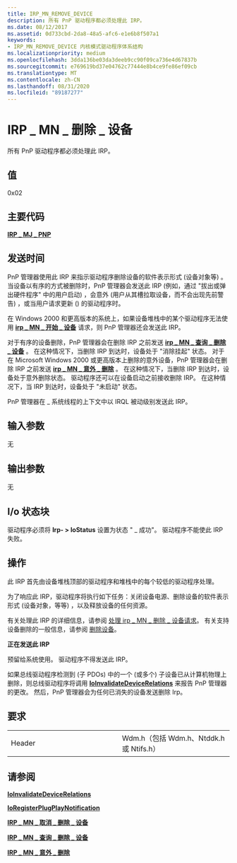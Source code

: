 ```yaml
---
title: IRP_MN_REMOVE_DEVICE
description: 所有 PnP 驱动程序都必须处理此 IRP。
ms.date: 08/12/2017
ms.assetid: 0d733cbd-2da8-48a5-afc6-e1e6b8f507a1
keywords:
- IRP_MN_REMOVE_DEVICE 内核模式驱动程序体系结构
ms.localizationpriority: medium
ms.openlocfilehash: 3dda136be03da3deeb9cc90f09ca736e4d67837b
ms.sourcegitcommit: e769619bd37e04762c77444e8b4ce9fe86ef09cb
ms.translationtype: MT
ms.contentlocale: zh-CN
ms.lasthandoff: 08/31/2020
ms.locfileid: "89187277"
---
```

# <a name="irp_mn_remove_device"></a>IRP \_ MN \_ 删除 \_ 设备


所有 PnP 驱动程序都必须处理此 IRP。

## <a name="value"></a>值

0x02

<a name="major-code"></a>主要代码
----------

[**IRP \_ MJ \_ PNP**](irp-mj-pnp.md)

<a name="when-sent"></a>发送时间
---------

PnP 管理器使用此 IRP 来指示驱动程序删除设备的软件表示形式 (设备对象等) 。 当设备以有序的方式被删除时，PnP 管理器会发送此 IRP (例如，通过 "拔出或弹出硬件程序" 中的用户启动) ，会意外 (用户从其槽拉取设备，而不会出现先前警告) ，或当用户请求更新 () 的驱动程序时。

在 Windows 2000 和更高版本的系统上，如果设备堆栈中的某个驱动程序无法使用 [**irp \_ MN \_ 开始 \_ 设备**](irp-mn-start-device.md) 请求，则 PnP 管理器还会发送此 IRP。

对于有序的设备删除，PnP 管理器会在删除 IRP 之前发送 [**irp \_ MN \_ 查询 \_ 删除 \_ 设备**](irp-mn-query-remove-device.md) 。 在这种情况下，当删除 IRP 到达时，设备处于 "消除挂起" 状态。 对于在 Microsoft Windows 2000 或更高版本上删除的意外设备，PnP 管理器会在删除 IRP 之前发送 [**irp \_ MN \_ 意外 \_ 删除**](irp-mn-surprise-removal.md) 。 在这种情况下，当删除 IRP 到达时，设备处于意外删除状态。 驱动程序还可以在设备启动之前接收删除 IRP。 在这种情况下，当 IRP 到达时，设备处于 "未启动" 状态。

PnP 管理器在 \_ 系统线程的上下文中以 IRQL 被动级别发送此 IRP。

## <a name="input-parameters"></a>输入参数


无

## <a name="output-parameters"></a>输出参数


无

## <a name="io-status-block"></a>I/o 状态块


驱动程序必须将 **Irp- &gt; IoStatus** 设置为状态 " \_ 成功"。 驱动程序不能使此 IRP 失败。

<a name="operation"></a>操作
---------

此 IRP 首先由设备堆栈顶部的驱动程序和堆栈中的每个较低的驱动程序处理。

为了响应此 IRP，驱动程序将执行如下任务：关闭设备电源、删除设备的软件表示形式 (设备对象，等等) ，以及释放设备的任何资源。

有关处理此 IRP 的详细信息，请参阅 [处理 irp \_ MN \_ 删除 \_ 设备请求](./handling-an-irp-mn-remove-device-request.md)。 有关支持设备删除的一般信息，请参阅 [删除设备](https://docs.microsoft.com/windows-hardware/drivers/kernel/removing-a-device)。

**正在发送此 IRP**

预留给系统使用。 驱动程序不得发送此 IRP。

如果总线驱动程序检测到 (子 PDOs) 中的一个 (或多个) 子设备已从计算机物理上删除，则总线驱动程序将调用 [**IoInvalidateDeviceRelations**](/windows-hardware/drivers/ddi/wdm/nf-wdm-ioinvalidatedevicerelations) 来报告 PnP 管理器的更改。 然后，PnP 管理器会为任何已消失的设备发送删除 Irp。

<a name="requirements"></a>要求
------------

<table>
<colgroup>
<col width="50%" />
<col width="50%" />
</colgroup>
<tbody>
<tr class="odd">
<td><p>Header</p></td>
<td>Wdm.h（包括 Wdm.h、Ntddk.h 或 Ntifs.h）</td>
</tr>
</tbody>
</table>

## <a name="see-also"></a>请参阅


[**IoInvalidateDeviceRelations**](/windows-hardware/drivers/ddi/wdm/nf-wdm-ioinvalidatedevicerelations)

[**IoRegisterPlugPlayNotification**](/windows-hardware/drivers/ddi/wdm/nf-wdm-ioregisterplugplaynotification)

[**IRP \_ MN \_ 取消 \_ 删除 \_ 设备**](irp-mn-cancel-remove-device.md)

[**IRP \_ MN \_ 查询 \_ 删除 \_ 设备**](irp-mn-query-remove-device.md)

[**IRP \_ MN \_ 意外 \_ 删除**](irp-mn-surprise-removal.md)

 

